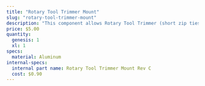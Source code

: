 ```yaml
---
title: "Rotary Tool Trimmer Mount"
slug: "rotary-tool-trimmer-mount"
description: "This component allows Rotary Tool Trimmer (short zip ties) to be easily attached to the Rotary Tool."
price: $5.00
quantity:
  genesis: 1
  xl: 1
specs:
  material: Aluminum
internal-specs:
  internal part name: Rotary Tool Trimmer Mount Rev C
  cost: $0.90
---
```

